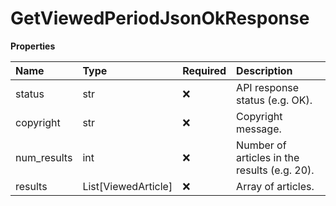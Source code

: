 # GetViewedPeriodJsonOkResponse

**Properties**

| Name        | Type                | Required | Description                                  |
| :---------- | :------------------ | :------- | :------------------------------------------- |
| status      | str                 | ❌       | API response status (e.g. OK).               |
| copyright   | str                 | ❌       | Copyright message.                           |
| num_results | int                 | ❌       | Number of articles in the results (e.g. 20). |
| results     | List[ViewedArticle] | ❌       | Array of articles.                           |
